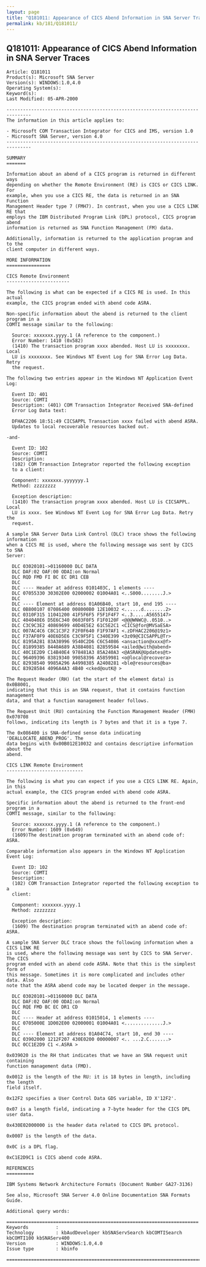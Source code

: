 ```yaml
---
layout: page
title: "Q181011: Appearance of CICS Abend Information in SNA Server Traces"
permalink: kb/181/Q181011/
---
```


## Q181011: Appearance of CICS Abend Information in SNA Server Traces

	Article: Q181011
	Product(s): Microsoft SNA Server
	Version(s): WINDOWS:1.0,4.0
	Operating System(s): 
	Keyword(s): 
	Last Modified: 05-APR-2000
	
	-------------------------------------------------------------------------------
	The information in this article applies to:
	
	- Microsoft COM Transaction Integrator for CICS and IMS, version 1.0 
	- Microsoft SNA Server, version 4.0 
	-------------------------------------------------------------------------------
	
	SUMMARY
	=======
	
	Information about an abend of a CICS program is returned in different ways
	depending on whether the Remote Environment (RE) is CICS or CICS LINK. For
	example, when you use a CICS RE, the data is returned in an SNA Function
	Management Header type 7 (FMH7). In contrast, when you use a CICS LINK RE that
	employs the IBM Distributed Program Link (DPL) protocol, CICS program abend
	information is returned as SNA Function Management (FM) data.
	
	Additionally, information is returned to the application program and to the
	client computer in different ways.
	
	MORE INFORMATION
	================
	
	CICS Remote Environment
	-----------------------
	
	The following is what can be expected if a CICS RE is used. In this actual
	example, the CICS program ended with abend code ASRA.
	
	Non-specific information about the abend is returned to the client program in a
	COMTI message similar to the following:
	
	  Source: xxxxxxx.yyyy.1 (A reference to the component.)
	  Error Number: 1410 (0x582)
	  (1410) The transaction program xxxx abended. Host LU is xxxxxxxx. Local
	  LU is xxxxxxxx. See Windows NT Event Log for SNA Error Log Data. Retry
	  the request.
	
	The following two entries appear in the Windows NT Application Event Log:
	
	  Event ID: 401
	  Source: COMTI
	  Description: (401) COM Transaction Integrator Received SNA-defined
	  Error Log Data text:
	
	  DFHAC2206 18:51:49 CICSAPPL Transaction xxxx failed with abend ASRA.
	  Updates to local recoverable resources backed out.
	
	-and-
	
	  Event ID: 102
	  Source: COMTI
	  Description:
	  (102) COM Transaction Integrator reported the following exception
	  to a client:
	
	  Component: xxxxxxx.yyyyyyy.1
	  Method: zzzzzzzz
	
	  Exception description:
	  (1410) The transaction program xxxx abended. Host LU is CICSAPPL. Local
	  LU is xxxx. See Windows NT Event Log for SNA Error Log Data. Retry the
	  request.
	
	A sample SNA Server Data Link Control (DLC) trace shows the following information
	when a CICS RE is used, where the following message was sent by CICS to SNA
	Server:
	
	  DLC 03020101->01160000 DLC DATA
	  DLC DAF:02 OAF:00 ODAI:on Normal
	  DLC RQD FMD FI BC EC DR1 CEB
	  DLC
	  DLC ---- Header at address 0101403C, 1 elements ----
	  DLC 07055330 30302E00 02000002 01004A01 <..S000........J.>
	  DLC
	  DLC ---- Element at address 01A06B40, start 10, end 195 ----
	  DLC 0B800107 07086400 008000B0 12E10032 <......d........2>
	  DLC 0310F315 11041200 41F5F6F5 F5F1F4F7 <..3.....A5655147>
	  DLC 404040E6 D5E6C340 0603F0F5 F1F0120F <@@@WNWC@..0510..>
	  DLC C3C9C3E2 40869699 40D4E5E2 61C5E2C1 <CICS@for@MVSaESA>
	  DLC 007AC4C6 C8C1C3F2 F2F0F640 F1F97AF1 <.zDFHAC2206@19z1>
	  DLC F37AF0F9 40E6D5E6 C3C9F5F1 C340E399 <3z09@CICSAPPL@Tr>
	  DLC 8195A281 83A38996 9540C2D6 C6C54086 <ansaction@xxxx@f>
	  DLC 81899385 8440A689 A3884081 82859584 <ailed@with@abend>
	  DLC 40C1E2D9 C14B40E4 978481A3 85A240A3 <@ASRAK@Updates@t>
	  DLC 96409396 83819340 99858396 A5859981 <o@local@recovera>
	  DLC 82938540 9985A296 A4998385 A2408281 <ble@resources@ba>
	  DLC 83928584 4096A4A3 4B40 <cked@outK@ >
	
	The Request Header (RH) (at the start of the element data) is 0x0B8001,
	indicating that this is an SNA request, that it contains function management
	data, and that a function management header follows.
	
	The Request Unit (RU) containing the Function Management Header (FMH) 0x070708
	follows, indicating its length is 7 bytes and that it is a type 7.
	
	The 0x086400 is SNA-defined sense data indicating 'DEALLOCATE_ABEND_PROG'. The
	data begins with 0x00B012E10032 and contains descriptive information about the
	abend.
	
	CICS LINK Remote Environment
	----------------------------
	
	The following is what you can expect if you use a CICS LINK RE. Again, in this
	actual example, the CICS program ended with abend code ASRA.
	
	Specific information about the abend is returned to the front-end program in a
	COMTI message, similar to the following:
	
	  Source: xxxxxxx.yyyy.1 (A reference to the component.)
	  Error Number: 1609 (0x649)
	  (1609)The destination program terminated with an abend code of: ASRA.
	
	Comparable information also appears in the Windows NT Application Event Log:
	
	  Event ID: 102
	  Source: COMTI
	  Description:
	  (102) COM Transaction Integrator reported the following exception to a
	  client:
	
	  Component: xxxxxxx.yyyy.1
	  Method: zzzzzzzz
	
	  Exception description:
	  (1609) The destination program terminated with an abend code of: ASRA.
	
	A sample SNA Server DLC trace shows the following information when a CICS LINK RE
	is used, where the following message was sent by CICS to SNA Server. The CICS
	program ended with an abend code ASRA. Note that this is the simplest form of
	this message. Sometimes it is more complicated and includes other data. Also
	note that the ASRA abend code may be located deeper in the message.
	
	  DLC 03020101->01160000 DLC DATA
	  DLC DAF:02 OAF:00 ODAI:on Normal
	  DLC RQE FMD BC EC DR1 CD
	  DLC
	  DLC ---- Header at address 01015014, 1 elements ----
	  DLC 0705000E 1D002E00 02000001 01004A01 <..............J.>
	  DLC
	  DLC ---- Element at address 01A04C74, start 10, end 30 ----
	  DLC 03902000 1212F207 430E0200 00000007 <.. ...2.C.......>
	  DLC 0CC1E2D9 C1 <.ASRA >
	
	0x039020 is the RH that indicates that we have an SNA request unit containing
	function management data (FMD).
	
	0x0012 is the length of the RU: it is 18 bytes in length, including the length
	field itself.
	
	0x12F2 specifies a User Control Data GDS variable, ID X'12F2'.
	
	0x07 is a length field, indicating a 7-byte header for the CICS DPL user data.
	
	0x430E02000000 is the header data related to CICS DPL protocol.
	
	0x0007 is the length of the data.
	
	0x0C is a DPL flag.
	
	0xC1E2D9C1 is CICS abend code ASRA.
	
	REFERENCES
	==========
	
	IBM Systems Network Architecture Formats (Document Number GA27-3136)
	
	See also, Microsoft SNA Server 4.0 Online Documentation SNA Formats Guide.
	
	Additional query words:
	
	======================================================================
	Keywords          :  
	Technology        : kbAudDeveloper kbSNAServSearch kbCOMTISearch kbCOMTI100 kbSNAServ400
	Version           : WINDOWS:1.0,4.0
	Issue type        : kbinfo
	
	=============================================================================
	
